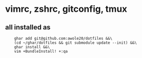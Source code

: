 # vimrc, zshrc, gitconfig, tmux

## all installed as

		ghar add git@github.com:awole20/dotfiles &&\
		(cd ~/ghar/dotfiles && git submodule update --init) &&\
		ghar install &&\
		vim +BundleInstall! +:qa
